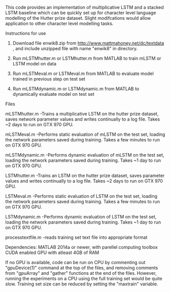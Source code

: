 This code provides an implementation of multiplicative LSTM and a stacked LSTM baseline which can be quickly set up for character level language modelling of the Hutter prize dataset. Slight modifcations would allow application to other character level modelling tasks.

Instructions for use 

1. Download file enwik8.zip from http://www.mattmahoney.net/dc/textdata , and include unzipped file with name "enwik8" in directory. 

2. Run mLSTMhutter.m or LSTMhutter.m from MATLAB to train mLSTM or LSTM model on data

3. Run mLSTMeval.m or LSTMeval.m from MATLAB to evaluate model trained in previous step on test set

4. Run mLSTMdynamic.m or LSTMdynamic.m from MATLAB to dynamically evaluate model on test set

Files

mLSTMhutter.m 
-Trains a multiplicative LSTM on the hutter prize dataset, saves network parameter values and writes continually to a log file. Takes ~2 days to run on GTX 970 GPU.

mLSTMeval.m 
-Performs static evaluation of mLSTM on the test set, loading the network parameters saved during training. Takes a few minutes to run on GTX 970 GPU.

mLSTMdynamic.m 
-Performs dynamic evaluation of mLSTM on the test set, loading the network parameters saved during training. Takes ~1 day to run on GTX 970 GPU.


LSTMhutter.m 
-Trains an LSTM on the hutter prize dataset, saves parameter values and writes continually to a log file. Takes ~2 days to run on GTX 970 GPU.

LSTMeval.m 
-Performs static evaluation of LSTM on the test set, loading the network parameters saved during training. Takes a few minutes to run on GTX 970 GPU.

LSTMdynamic.m 
-Performs dynamic evaluation of LSTM on the test set, loading the network parameters saved during training. Takes ~1 day to run on GTX 970 GPU.

processtextfile.m
-reads training set text file into appropriate format


Dependencies: 
MATLAB 2014a or newer, with parellel computing toolbox
CUDA enabled GPU with atleast 4GB of RAM

If no GPU is available, code can be run on CPU by commenting out "gpuDevice(1)" command at the top of the files, and removing comments from "gpuArray" and "gather" functions at the end of the files. However, running the experiments on a CPU using the full training set would be quite slow. Training set size can be reduced by setting the "maxtrain" variable.
